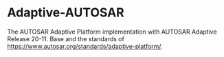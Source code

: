 # Adaptive-AUTOSAR
The AUTOSAR Adaptive Platform implementation with AUTOSAR Adaptive Release 20-11.
Base and the standards of https://www.autosar.org/standards/adaptive-platform/.

